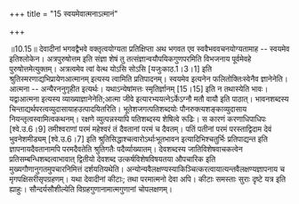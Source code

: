 +++
title = "15 स्वयमेवात्मनाऽत्मानं"

+++
  
  
॥10.15॥ देवादीनां भगवद्वैभवे वक्तृत्वयोग्यता प्रतिक्षिप्ता अथ भगवत एव
स्ववैभववचनयोग्यतामाह -- स्वयमेव इतिश्लोकेन। अत्रपुरुषोत्तम इति संज्ञा
शेषं तु तत्संज्ञान्वयौपयिकगुणपरमिति विभजनाय पूर्वमेवहे
पुरुषोत्तमेत्युक्तम्। अत्रत्वमेव त्वां वेत्थ योऽसि सोऽसि
\[यजुःकाठ.1।3।1\] इति श्रुतिस्मरणाद्यभिप्रायेणआत्मानम् इत्यस्य त्वामिति
प्रतिपादनम्। स्वयमेव इत्यनेन फलितोक्तिःस्वेनैव ज्ञानेनेति। आत्मना --
अन्यैरननुगृहीत इत्यर्थः। यथाऽन्येषांमत्तः स्मृतिर्ज्ञानम् \[15।15\] इति
न तथास्येति भावः। यद्वाआत्मना इत्यस्य व्याख्याज्ञानेनेति;आत्मा जीवे
इत्यारभ्ययत्नेऽर्केऽग्नौ मतौ वायौ इति पाठात्। भावनशब्दस्य
चिन्ताद्यर्थपरत्वव्युदासायाहउत्पादयितरिति। भूतेशजगत्पतिशब्दयोः
पौनरुक्त्यशङ्काव्युदासाय नियन्तृत्वस्वामित्वकथनम्। रक्षणे
व्युत्पन्नस्यापि पतिशब्दस्य शेषित्वे रूढिः। स कारणं करणाधिपाधिपः
\[श्वे.उ.6।9\] तमीश्वराणां परमं महेश्वरं तं दैवतानां परमं च दैवतम्। पतिं
पतीनां परमं परस्ताद्विदाम देवं भुवनेशमीड्यम् \[श्वे.उ.6।7\] इति
श्रुतिसिद्धाश्चत्वारोऽर्थाःभूतभावन इत्यादिभिश्चतुर्भिः प्रतिपाद्यन्त इति
ज्ञापनायदैवतानामपि परमदैवतेति श्रुतिगतैः पदैर्व्याख्यातम्। देवशब्दस्य
जातिविशेषवाचकत्वेन प्रतिसम्बन्धिशब्दत्वाभावात् द्वितीयो देवशब्द
उत्कर्षविशेषविषयतया औपचारिक इति मुख्यगौणानुगतमुपचारनिमित्तं
दर्शयतियथेति।
अन्योन्यवैलक्षण्यस्याकिञ्चित्करत्वायात्यन्तवैलक्षण्यज्ञापनाय च
मृगपक्षिसरीसृपग्रहणम्। यथा देवादीनां कीटाः; तथा परमात्मनो देवा अपि। कीटाः
समस्ताः सुराः दृष्टे यत्र इति ह्याहुः। सौन्दर्यसौशील्येति
विग्रहगुणानामात्मगुणानां चोपलक्षणम्।  
  
